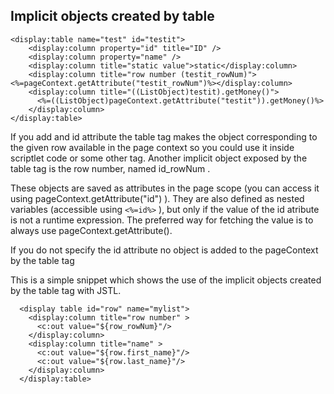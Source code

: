 Implicit objects created by table
---------------------------------

    <display:table name="test" id="testit">
        <display:column property="id" title="ID" />
        <display:column property="name" />
        <display:column title="static value">static</display:column>
        <display:column title="row number (testit_rowNum)"><%=pageContext.getAttribute("testit_rowNum")%></display:column>
        <display:column title="((ListObject)testit).getMoney()">
          <%=((ListObject)pageContext.getAttribute("testit")).getMoney()%>
        </display:column>
    </display:table>

If you add and id attribute the table tag makes the object corresponding
to the given row available in the page context so you could use it
inside scriptlet code or some other tag. Another implicit object exposed
by the table tag is the row number, named id\_rowNum .

These objects are saved as attributes in the page scope (you can access
it using pageContext.getAttribute("id") ). They are also defined as
nested variables (accessible using `<%=id%>` ), but only if the value of
the id atribute is not a runtime expression. The preferred way for
fetching the value is to always use pageContext.getAttribute().

If you do not specify the id attribute no object is added to the
pageContext by the table tag

This is a simple snippet which shows the use of the implicit objects
created by the table tag with JSTL.

      <display table id="row" name="mylist">
        <display:column title="row number" >
          <c:out value="${row_rowNum}"/>
        </display:column>
        <display:column title="name" >
          <c:out value="${row.first_name}"/>
          <c:out value="${row.last_name}"/>
        </display:column>
      </display:table>

